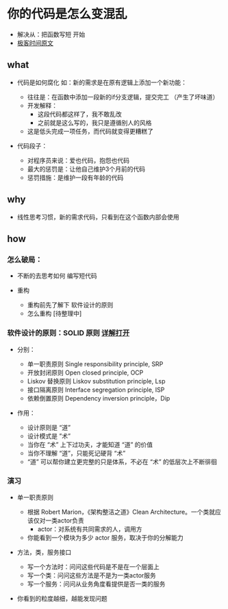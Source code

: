 # 你的代码是怎么变混乱
- 解决从：把函数写短 开始
- [极客时间原文](https://time.geekbang.org/column/article/87845)

## what
- 代码是如何腐化 如：新的需求是在原有逻辑上添加一个新功能：
  - 往往是：在函数中添加一段新的if分支逻辑，提交完工 （产生了坏味道）
  - 开发解释：
    - 这段代码都这样了，我不敢乱改
    - 之前就是这么写的，我只是遵循别人的风格
  - 这是低头完成一项任务，而代码就变得更糟糕了

- 代码段子：
  - 对程序员来说：爱也代码，抱怨也代码
  - 最大的惩罚是：让他自己维护3个月前的代码
  - 惩罚措施：是维护一段有年龄的代码

## why
- 线性思考习惯，新的需求代码，只看到在这个函数内部会使用

## how
### 怎么破局：
- 不断的去思考如何 编写短代码

- 重构
  - 重构前先了解下 软件设计的原则
  - 怎么重构 [待整理中]

### 软件设计的原则：SOLID 原则 [详解打开](https://github.com/liangxiong/liang.tech/blob/master/career/24_design_pattern/index.md)
- 分别：
  - 单一职责原则 Single responsibility principle, SRP
  - 开放封闭原则 Open closed principle, OCP
  - Liskov 替换原则 Liskov substitution principle, Lsp
  - 接口隔离原则 Interface segregation principle, ISP
  - 依赖倒置原则 Dependency inversion principle，Dip

- 作用：
  - 设计原则是 “道”
  - 设计模式是 ”术”
  - 当你在 “术” 上下过功夫，才能知道 “道” 的价值
  - 当你不理解 “道”，只能死记硬背 “术”
  - “道” 可以帮你建立更完整的只是体系，不必在 “术” 的低层次上不断徘徊

### 演习
- 单一职责原则
  - 根据 Robert Marion，《架构整洁之道》Clean Architecture。一个类就应该仅对一类actor负责
    - actor：对系统有共同需求的人，调用方
  - 你能看到一个模块为多少 actor 服务，取决于你的分解能力

- 方法，类，服务接口
  - 写一个方法时：问问这些代码是不是在一个层面上
  - 写一个类：问问这些方法是不是为一类actor服务
  - 写一个服务：问问从业务角度看提供是否一类的服务

- 你看到的粒度越细，越能发现问题
